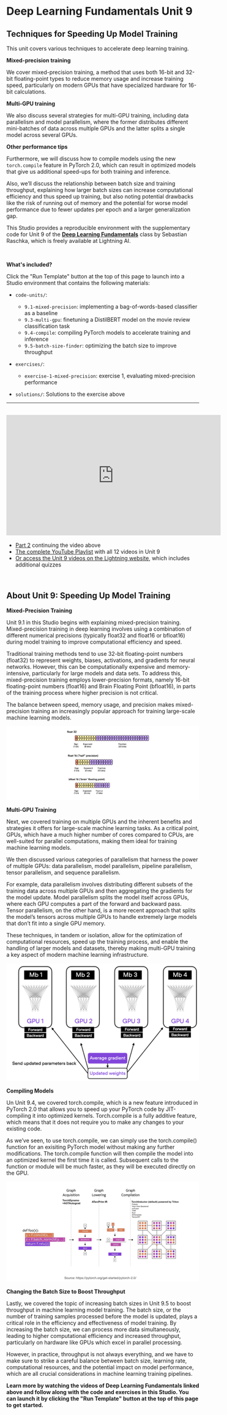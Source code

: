 # Deep Learning Fundamentals Unit 9

## Techniques for Speeding Up Model Training

This unit covers various techniques to accelerate deep learning training.

**Mixed-precision training**

We cover mixed-precision training, a method that uses both 16-bit and 32-bit floating-point types to reduce memory usage and increase training speed, particularly on modern GPUs that have specialized hardware for 16-bit calculations.

**Multi-GPU training**

We also discuss several strategies for multi-GPU training, including data parallelism and model parallelism, where the former distributes different mini-batches of data across multiple GPUs and the latter splits a single model across several GPUs.

**Other performance tips**

Furthermore, we will discuss how to compile models using the new `torch.compile` feature in PyTorch 2.0, which can result in optimized models that give us additional speed-ups for both training and inference.

Also, we’ll discuss the relationship between batch size and training throughput, explaining how larger batch sizes can increase computational efficiency and thus speed up training, but also noting potential drawbacks like the risk of running out of memory and the potential for worse model performance due to fewer updates per epoch and a larger generalization gap.

This Studio provides a reproducible environment with the supplementary code for Unit 9 of the [**Deep Learning Fundamentals**](https://lightning.ai/pages/courses/deep-learning-fundamentals/) class by Sebastian Raschka, which is freely available at Lightning AI.

<br>

**What's included?**

Click the "Run Template" button at the top of this page to launch into a Studio environment that contains the following materials:

- `code-units/`:
  - `9.1-mixed-precision`: implementing a bag-of-words-based classifier as a baseline
  - `9.3-multi-gpu`:  finetuning a DistilBERT model on the movie review classification task
  - `9.4-compile`: compiling PyTorch models to accelerate training and inference
  - `9.5-batch-size-finder`: optimizing the batch size to improve throughput


- `exercises/`: 
  - `exercise-1-mixed-precision`: exercise 1,  evaluating mixed-precision performance
- `solutions/`: Solutions to the exercise above

---

<br>

<iframe width="560" height="315" src="https://www.youtube.com/embed/3SK_tFAcUP8?si=NGlrCWC7YsewAJAc" title="YouTube video player" frameborder="0" allow="accelerometer; autoplay; clipboard-write; encrypted-media; gyroscope; picture-in-picture; web-share" allowfullscreen></iframe>

- [Part 2](https://www.youtube.com/watch?v=eEKXC2Oti8A&list=PLaMu-SDt_RB403GN5DU7NYVoVmO5Vsgkh&index=5) continuing the video above
- [The complete YouTube Playlist](https://www.youtube.com/watch?v=uqYrVdlXkz8&list=PLaMu-SDt_RB403GN5DU7NYVoVmO5Vsgkh) with all 12 videos in Unit 9
- [Or access the Unit 9 videos on the Lightning website](https://lightning.ai/courses/deep-learning-fundamentals/), which includes additional quizzes

<br>

## About Unit 9: Speeding Up Model Training

**Mixed-Precision Training**

Unit 9.1 in this Studio begins with explaining mixed-precision training. Mixed-precision training in deep learning  involves using a combination of different numerical precisions (typically float32 and float16 or bfloat16) during model training to improve computational efficiency and speed.

Traditional training methods tend to use 32-bit floating-point numbers (float32) to represent weights, biases, activations, and gradients for neural networks. However, this can be computationally expensive and memory-intensive, particularly for large models and data sets. To address this, mixed-precision training employs lower-precision formats, namely 16-bit floating-point numbers (float16) and Brain Floating Point (bfloat16), in parts of the training process where higher precision is not critical.

The balance between speed, memory usage, and precision makes mixed-precision training an increasingly popular approach for training large-scale machine learning models.

![1](unit9-readme-images/1.png)

**Multi-GPU Training**

Next, we covered training on multiple GPUs and the inherent benefits and strategies it offers for large-scale machine learning tasks. As a critical point, GPUs, which have a much higher number of cores compared to CPUs, are well-suited for parallel computations, making them ideal for training machine learning models.

We then discussed various categories of parallelism that harness the power of multiple GPUs: data parallelism, model parallelism, pipeline parallelism, tensor parallelism, and sequence parallelism.

For example, data parallelism involves distributing different subsets of the training data across multiple GPUs and then aggregating the gradients for the model update. Model parallelism splits the model itself across GPUs, where each GPU computes a part of the forward and backward pass. Tensor parallelism, on the other hand, is a more recent approach that splits the model’s tensors across multiple GPUs to handle extremely large models that don’t fit into a single GPU memory.

These techniques, in tandem or isolation, allow for the optimization of computational resources, speed up the training process, and enable the handling of larger models and datasets, thereby making multi-GPU training a key aspect of modern machine learning infrastructure.

![2](unit9-readme-images/2.png)

**Compiling Models**

Un Unit 9.4, we covered torch.compile, which is a new feature introduced in PyTorch 2.0 that allows you to speed up your PyTorch code by JIT-compiling it into optimized kernels. Torch.compile is a fully additive feature, which means that it does not require you to make any changes to your existing code.

As we’ve seen, to use torch.compile, we can simply use the torch.compile() function for an exisiting PyTorch model without making any further modifications. The torch.compile function will then compile the model into an optimized kernel the first time it is called. Subsequent calls to the function or module will be much faster, as they will be executed directly on the GPU.

![3](unit9-readme-images/3.png)

**Changing the Batch Size to Boost Throughput**

Lastly, we covered the topic of increasing batch sizes in Unit 9.5 to boost throughput in machine learning model training. The batch size, or the number of training samples processed before the model is updated, plays a critical role in the efficiency and effectiveness of model training. By increasing the batch size, we can process more data simultaneously, leading to higher computational efficiency and increased throughput, particularly on hardware like GPUs which excel in parallel processing.

However, in practice, throughput is not always everything, and we have to make sure to strike a careful balance between batch size, learning rate, computational resources, and the potential impact on model performance, which are all crucial considerations in machine learning training pipelines.

**Learn more by watching the videos of Deep Learning Fundamentals linked above and follow along with the code and exercises in this Studio. You can launch it by clicking the "Run Template" button at the top of this page to get started.**
